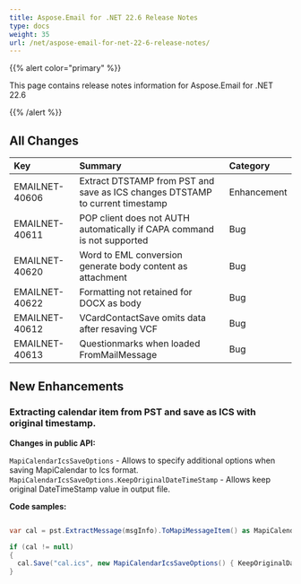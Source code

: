 ```yaml
---
title: Aspose.Email for .NET 22.6 Release Notes
type: docs
weight: 35
url: /net/aspose-email-for-net-22-6-release-notes/
---
```


{{% alert color="primary" %}} 

This page contains release notes information for Aspose.Email for .NET 22.6

{{% /alert %}} 
## **All Changes**

|**Key**|**Summary**|**Category**|
| :- | :- | :- |
|EMAILNET-40606|Extract DTSTAMP from PST and save as ICS changes DTSTAMP to current timestamp|Enhancement|
|EMAILNET-40611|POP client does not AUTH automatically if CAPA command is not supported|Bug|
|EMAILNET-40620|Word to EML conversion generate body content as attachment|Bug|
|EMAILNET-40622|Formatting not retained for DOCX as body|Bug|
|EMAILNET-40612|VCardContactSave omits data after resaving VCF|Bug|
|EMAILNET-40613|Questionmarks when loaded FromMailMessage|Bug|


## **New Enhancements**


### **Extracting calendar item from PST and save as ICS with original timestamp.**

**Changes in public API:**

`MapiCalendarIcsSaveOptions` - Allows to specify additional options when saving MapiCalendar to Ics format.
`MapiCalendarIcsSaveOptions.KeepOriginalDateTimeStamp` - Allows keep original DateTimeStamp value in output file.

**Code samples:**

``` csharp

var cal = pst.ExtractMessage(msgInfo).ToMapiMessageItem() as MapiCalendar;

if (cal != null)
{
  cal.Save("cal.ics", new MapiCalendarIcsSaveOptions() { KeepOriginalDateTimeStamp = true});
}
```

